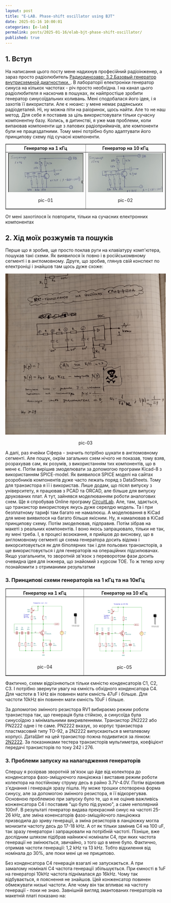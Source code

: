 ```yaml
---
layout: post
title: "E-LAB. Phase-shift oscillator using BJT"
date: 2025-01-16 10:00:01
categories: [e-lab]
permalink: posts/2025-01-16/elab-bjt-phase-shift-oscillator/
published: true
---
```


<!-- TOC BEGIN -->

<!-- TOC END -->

## <a name="p1">1. Вступ</a>
На написання цього посту мене надихнув професійний радіоінженер, а зараз просто радіолюбитель [Радиодинозавр: 3.2.Базовый генератор внутрисхемной диагностики. ](https://www.youtube.com/watch?v=hohz248USWc).
В лабораторії електроніки  генератор синуса на кількох частотах  - річ просто необхідна. І на канал цього радіолюбителя я наскочив в пошуках, як найпростіше зробити генератор синусоїдальних коливань. 
Мені сподобалася його ідея, і я захотів її використати. Але є нюанс: у мене немає радянських радіодеталей. Ні, ну можна піти на раіоринок, щось найти. 
Але то не наш метод. Для себе я поставив за ціль використовувати тільки сучасну компонентну базу. Колись, в дитинстві, я уже мав проблеми, 
коли випаював компоненти ще з лапових радіоприймачів, але компоненти були не працездатними. Тому мені потрібно було адаптувати його принципову схему під сучасні компоненти.  


<HTML>
<HEAD>
<TITLE>Принципова схема генраторів на 1 кГц та 10 кГц  від [Радиодинозавр](https://www.youtube.com/@%D0%A0%D0%B0%D0%B4%D0%B8%D0%BE%D0%B4%D0%B8%D0%BD%D0%BE%D0%B7%D0%B0%D0%B2%D1%80)</TITLE>
</HEAD>
<BODY>
<TABLE BORDER="1">
<TR>
    <TH>Генератор на 1 кГц </TH>
    <TH>Генератор на 10 кГц </TH>
</TR>
<TR>
    <TD><kbd><img src="../assets/img/posts/2025-01-16-e-lab-gensin/doc/pic-01.png" /></kbd>
<p style="text-align: center;"><a name="pic-01">pic-01</a></p></TD>
    <TD><kbd><img src="../assets/img/posts/2025-01-16-e-lab-gensin/doc/pic-02.png" /></kbd>
<p style="text-align: center;"><a name="pic-02">pic-02</a></p></TD>
</TR>
</TABLE>
</BODY>
</HTML>


 От мені захотілося їх повторити, тільки на сучасних електронних компонентах


## <a name="p2">2. Хід моїх розжумів та пошуків</a>

Перше що я зробив, ще просто поклав руги на клавіатуру  комп'ютера, пошукав такі схеми. Як виявилося їх повно і в російськомвному сегменті і в англомовному. 
Друге, що зробив, глянув свій конспект по електроніці і знайшов там щось дуже схоже:

<kbd><img src="../assets/img/posts/2025-01-16-e-lab-gensin/doc/pic-03.jpg" /></kbd>
<p style="text-align: center;"><a name="pic-03">pic-03</a></p>

А далі, раз ячейки Сіфера - значить потрібно шукати в англомовному сегменті. Але пошук, окрім загальних схем нічого не показав, тому взяв, розрахував сам, як розумів, з використанням тих компонентів, що в мене є. Потім вирішив змоделювати за допомогою програми Kicad-8  з використанням SPICE-model. Як виявилося SPICE моделі на сайтах розробників компонентів дуже часто лежать поряд з DataSheets. Тому для транзистора я її і використав. Лише додам, що пісял випуску з університету, я працював з PCAD  та ORCAD,  але більше для випуску друкованих плат. А тут, зайнявся моделюванням роботи аналогових схем. Ще я спробував Online програму [CircuitLab](https://www.circuitlab.com/). Але, там, здається, що транзистор використовує якусь дуже серелдю модель. Та і при безплатному тарифі там багато не намалюєш. А моделювання в KiCad  для мене виявилося на багато більше якісним.  Ну, я намалював в KiCad  принципову схему. Потім змоделював, підправив. Потім зібрав на макеті з реальних компонентів. І воно якось запрацювало, тільки не так, яу мені треба. І, в процесі возюкання, я прийшов до висновку, що в англомовному сегменті ця схема генератора досить відома і викорситовується як для біполярних так і для польових транзисторів, а ще використовується і для генераторів на операційних підсилювачах. 
Якщо узагальнити, то зворотній зв'язок з переворотом фази досить очевидна ідея для інжнера, що знайомий з курсом ТОЕ.
То ж тепер хочу познайомити з отриманими результатми



### <a name="p3">3. Принципові схеми генераторів на 1 кГц та на 10кГц</a>



<TITLE>Принципова схема генраторів на 1 кГц та 10 кГц  на іноземних компонентах</TITLE>
</HEAD>
<BODY>
<TABLE BORDER="1">
<TR>
    <TH>Генератор на 1 кГц </TH>
    <TH>Генератор на 10 кГц </TH>
</TR>
<TR>
    <TD><kbd><img src="../assets/img/posts/2025-01-16-e-lab-gensin/doc/pic-04.png" /></kbd>
<p style="text-align: center;"><a name="pic-04">pic-04</a></p></TD>
    <TD><kbd><img src="../assets/img/posts/2025-01-16-e-lab-gensin/doc/pic-05.png" /></kbd>
<p style="text-align: center;"><a name="pic-05">pic-05</a></p></TD>
</TR>
</TABLE>
</BODY>
</HTML>


Фактично, схеми відрізняються тільки ємністю конденсаторів C1, C2, C3. І потрібно звернути увагу на ємність обхідного  конденсатора  C4. Для частоти в 1 kHz він повинен мати ємність 47uF і більше. Для частоти 10kHz він повинен мати ємність  10uF і більше.

За допомогою змінного резистора RV1  вибираємо режим роботи транзистора так, що генерація була  стійкою, а синусоїда була синусоїдою з мінімальними викривленнями. 
Транзистор 2N2222  або PN2222  одне і те саме. PN2222 вказує, зо корпус транзистора пластмасовий типу TO-92, а 2N2222 випускаються в металевому корпусі. ДатаШит на цей транзистор пожна подивитися за лінком: [2N2222](../assets/img/posts/2025-01-16-e-lab-gensin/doc/2n2222_2n2222a.pdf). За показниками тестера транзисторів  мультиметра, коефіцієнт передачі транзисторів по току 242 і 276. 

### <a name="p3">3. Проблеми запуску на налагодження генераторів</a>

Спершу я розірвав зворотній зв'язок що йде від колектора до конденсатора фазо-зміщуючого ланціюжка і виставив режим  роботи колектора на постійному струму десь в райно 3.7V-4.0V. Потім відновив з'єднання і генерація зразу пішла. Ну може трошки спотворена форма синусу, але за допомогою змінного резистора, я її відкорегував. 
Основною проблемою  при запуску було те, що я не оцінив важливісь конженсатора С4 і поставив "що було під рукою", а саме неполярний 100nF. В результаті генератор видава прекрасний синус на частоті 25-26 kHz, але зміна коненсаторів фазо-зміщуйочого ланціюжка призводила до зриву генерації, а зміна резисторів в ланціюжку могла монизити частоту десь до 17-18 kHz. А от як тільки замінив С4 на 100 uF,  так зразу генератори і запрацювали на потрібній частоті. Пізніше, вже дослідним шляхом підібрав найнижчі номінали C4,  при яких частота генерації не змінюється, звичайно, з того що в мене було. Фактично, отримав частоти генерації: 1,2 kHz  та 13 kHz. Тобто відхилення від номінала до 30%, але поки мені це не приципово.

Без конденсатора C4  генерація взагалі не запускається. А при замалому номіналі C4  частота генерації збільшується. При ємності в 1uF  на генераторі 10kHz  частота піднімалася до 16kHz. Чому так відбувається, я пояснення не знайшов. Цей конженсатор повинен обмежувати  низькі частоти. Але чому він так впливає на частоту генерації - поки не знаю. Завнішній вигляд змантованих генераторів на макетній платі показано на:
 















